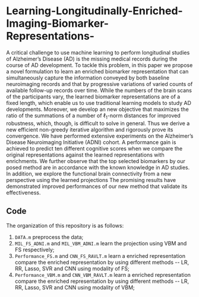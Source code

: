 # Learning-Longitudinally-Enriched-Imaging-Biomarker-Representations-

A critical challenge to use machine learning to perform longitudinal studies of Alzheimer’s Disease (AD) is the missing medical records during the course of AD development. 
To tackle this problem, in this paper we propose a novel formulation to learn an enriched biomarker representation that can simultaneously capture the information conveyed by both baseline neuroimaging records and that by progressive variations of varied counts of available follow-up records over time. 
While the numbers of the brain scans of the participants vary, the learned biomarker representations are of a fixed length, which enable us to use traditional learning models to study AD developments. 
Moreover, we develop an new objective that maximizes the ratio of the summations of a number of  $\ell_1$-norm distances for improved robustness, which, though, is difficult to solve in general. 
Thus we derive a new efficient non-greedy iterative algorithm and rigorously prove its convergence. 
We have performed extensive experiments on the Alzheimer’s Disease Neuroimaging Initiative (ADNI) cohort. 
A performance gain is achieved to predict ten different cognitive scores when we compare the original representations
against the learned representations with enrichments. 
We further observe that the top selected biomarkers by our posed method are in accordance with the known knowledge in AD studies. 
In addition, we explore the functional brain connectivity from a new perspective using the learned projections
The promising results have demonstrated improved performances of our new method that validate its effectiveness.

## Code

The organization of this repository is as follows:

1. `DATA.m` preprocess the data;
2. `MIL_FS_ADNI.m` and `MIL_VBM_ADNI.m` learn the projection using VBM and FS respectively; 
3. `Performance_FS.m` and `CNN_FS_RAVLT.m` learn a enriched representation compare the enriched  representation by using different methods -- LR, RR, Lasso, SVR and CNN using modality of FS;
4. `Performance_VBM.m` and `CNN_VBM_RAVLT.m` learn a enriched representation compare the enriched  representation by using different methods -- LR, RR, Lasso, SVR and CNN using modality of VBM;
